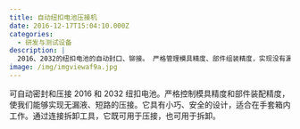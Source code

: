 ```yaml
---
title: 自动纽扣电池压接机
date: 2016-12-17T15:04:10.000Z
categories:
  - 研发与测试设备
description: |
  2016、2032的纽扣电池的自动封口、铆接。 严格管理模具精度、部件组装精度，实现没有漏液、短路。 是适合手套箱内作业的小型安全设计。
image: /img/imgviewaf9a.jpg
---
```

可自动密封和压接 2016 和 2032 纽扣电池。严格控制模具精度和部件装配精度，使我们能够实现无漏液、短路的压接。它具有小巧、安全的设计，适合在手套箱内工作。通过连接拆卸工具，它既可用于压接，也可用于拆卸。